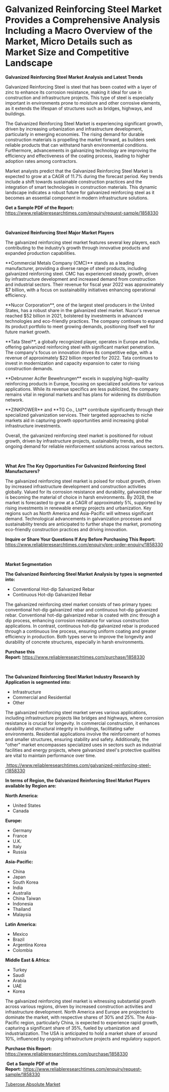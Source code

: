 <p><h1>Galvanized Reinforcing Steel Market Provides a Comprehensive Analysis Including a Macro Overview of the Market, Micro Details such as Market Size and Competitive Landscape</h1></p><p><strong>Galvanized Reinforcing Steel Market Analysis and Latest Trends</strong></p>
<p><p>Galvanized Reinforcing Steel is steel that has been coated with a layer of zinc to enhance its corrosion resistance, making it ideal for use in construction and infrastructure projects. This type of steel is especially important in environments prone to moisture and other corrosive elements, as it extends the lifespan of structures such as bridges, highways, and buildings.</p><p>The Galvanized Reinforcing Steel Market is experiencing significant growth, driven by increasing urbanization and infrastructure development, particularly in emerging economies. The rising demand for durable construction materials is propelling the market forward, as builders seek reliable products that can withstand harsh environmental conditions. Furthermore, advancements in galvanizing technology are improving the efficiency and effectiveness of the coating process, leading to higher adoption rates among contractors.</p><p>Market analysts predict that the Galvanized Reinforcing Steel Market is expected to grow at a CAGR of 11.7% during the forecast period. Key trends include a shift towards sustainable construction practices and the integration of smart technologies in construction materials. This dynamic landscape indicates a robust future for galvanized reinforcing steel as it becomes an essential component in modern infrastructure solutions.</p></p>
<p><strong>Get a Sample PDF of the Report:&nbsp;</strong> <a href="https://www.reliableresearchtimes.com/enquiry/request-sample/1858330?utm_campaign=2638&utm_medium=2&utm_source=Github&utm_content=ia&utm_term=02042025&utm_id=galvanized-reinforcing-steel">https://www.reliableresearchtimes.com/enquiry/request-sample/1858330</a></p>
<p>&nbsp;</p>
<p><strong>Galvanized Reinforcing Steel Major Market Players</strong></p>
<p><p>The galvanized reinforcing steel market features several key players, each contributing to the industry’s growth through innovative products and expanded production capabilities. </p><p>**Commercial Metals Company (CMC)** stands as a leading manufacturer, providing a diverse range of steel products, including galvanized reinforcing steel. CMC has experienced steady growth, driven by infrastructure development and increased demand from construction and industrial sectors. Their revenue for fiscal year 2022 was approximately $7 billion, with a focus on sustainability initiatives enhancing operational efficiency.</p><p>**Nucor Corporation**, one of the largest steel producers in the United States, has a robust share in the galvanized steel market. Nucor's revenue reached $52 billion in 2021, bolstered by investments in advanced technologies and eco-friendly practices. The company continues to expand its product portfolio to meet growing demands, positioning itself well for future market growth.</p><p>**Tata Steel**, a globally recognized player, operates in Europe and India, offering galvanized reinforcing steel with significant market penetration. The company's focus on innovation drives its competitive edge, with a revenue of approximately $22 billion reported for 2022. Tata continues to invest in modernization and capacity expansion to cater to rising construction demands.</p><p>**Debrunner Acifer Bewehrungen** excels in supplying high-quality reinforcing products in Europe, focusing on specialized solutions for various applications. While its revenue specifics are less publicized, the company remains vital in regional markets and has plans for widening its distribution network.</p><p>**ZINKPOWER** and **TG Co., Ltd** contribute significantly through their specialized galvanization services. Their targeted approaches to niche markets aid in capturing growth opportunities amid increasing global infrastructure investments.</p><p>Overall, the galvanized reinforcing steel market is positioned for robust growth, driven by infrastructure projects, sustainability trends, and the ongoing demand for reliable reinforcement solutions across various sectors.</p></p>
<p>&nbsp;</p>
<p><strong>What Are The Key Opportunities For Galvanized Reinforcing Steel Manufacturers?</strong></p>
<p><p>The galvanized reinforcing steel market is poised for robust growth, driven by increased infrastructure development and construction activities globally. Valued for its corrosion resistance and durability, galvanized rebar is becoming the material of choice in harsh environments. By 2028, the market is forecasted to grow at a CAGR of approximately 5%, supported by rising investments in renewable energy projects and urbanization. Key regions such as North America and Asia-Pacific will witness significant demand. Technological advancements in galvanization processes and sustainability trends are anticipated to further shape the market, promoting eco-friendly construction practices and driving innovation.</p></p>
<p><strong>Inquire or Share Your Questions If Any Before Purchasing This Report:</strong> <a href="https://www.reliableresearchtimes.com/enquiry/pre-order-enquiry/1858330?utm_campaign=2638&utm_medium=2&utm_source=Github&utm_content=ia&utm_term=02042025&utm_id=galvanized-reinforcing-steel">https://www.reliableresearchtimes.com/enquiry/pre-order-enquiry/1858330</a></p>
<p>&nbsp;</p>
<p><strong>Market Segmentation</strong></p>
<p><strong>The Galvanized Reinforcing Steel Market Analysis by types is segmented into:</strong></p>
<p><ul><li>Conventional Hot-dip Salvanized Rebar</li><li>Continuous Hot-dip Galvanized Rebar</li></ul></p>
<p><p>The galvanized reinforcing steel market consists of two primary types: conventional hot-dip galvanized rebar and continuous hot-dip galvanized rebar. Conventional hot-dip galvanized rebar is coated with zinc through a dip process, enhancing corrosion resistance for various construction applications. In contrast, continuous hot-dip galvanized rebar is produced through a continuous line process, ensuring uniform coating and greater efficiency in production. Both types serve to improve the longevity and durability of concrete structures, especially in harsh environments.</p></p>
<p><strong>Purchase this Report:&nbsp;</strong><a href="https://www.reliableresearchtimes.com/purchase/1858330?utm_campaign=2638&utm_medium=2&utm_source=Github&utm_content=ia&utm_term=02042025&utm_id=galvanized-reinforcing-steel">https://www.reliableresearchtimes.com/purchase/1858330</a></p>
<p>&nbsp;</p>
<p><strong>The Galvanized Reinforcing Steel Market Industry Research by Application is segmented into:</strong></p>
<p><ul><li>Infrastructure</li><li>Commercial and Residential</li><li>Other</li></ul></p>
<p><p>The galvanized reinforcing steel market serves various applications, including infrastructure projects like bridges and highways, where corrosion resistance is crucial for longevity. In commercial construction, it enhances durability and structural integrity in buildings, facilitating safer environments. Residential applications involve the reinforcement of homes and smaller structures, ensuring stability and safety. Additionally, the "other" market encompasses specialized uses in sectors such as industrial facilities and energy projects, where galvanized steel's protective qualities are vital to maintain performance over time.</p></p>
<p><a href="https://www.reliableresearchtimes.com/galvanized-reinforcing-steel-r1858330?utm_campaign=2638&utm_medium=2&utm_source=Github&utm_content=ia&utm_term=02042025&utm_id=galvanized-reinforcing-steel">&nbsp;https://www.reliableresearchtimes.com/galvanized-reinforcing-steel-r1858330</a></p>
<p><strong>In terms of Region, the Galvanized Reinforcing Steel Market Players available by Region are:</strong></p>
<p>
    <p> <strong> North America: </strong>
        <ul>
            <li>United States</li>
            <li>Canada</li>
        </ul>
        </p> 
    <p> <strong> Europe: </strong>
        <ul>
            <li>Germany</li>
            <li>France</li>
            <li>U.K.</li>
            <li>Italy</li>
            <li>Russia</li>
        </ul>
        </p> 
    <p> <strong> Asia-Pacific: </strong>
        <ul>
            <li>China</li>
            <li>Japan</li>
            <li>South Korea</li>
            <li>India</li>
            <li>Australia</li>
            <li>China Taiwan</li>
            <li>Indonesia</li>
            <li>Thailand</li>
            <li>Malaysia</li>
        </ul>
        </p> 
    <p> <strong> Latin America: </strong>
        <ul>
            <li>Mexico</li>
            <li>Brazil</li>
            <li>Argentina Korea</li>
            <li>Colombia</li>
        </ul>
        </p> 
    <p> <strong> Middle East & Africa: </strong>
        <ul>
            <li>Turkey</li>
            <li>Saudi</li>
            <li>Arabia</li>
            <li>UAE</li>
            <li>Korea</li>
        </ul>
    </p>
    </p>
<p><p>The galvanized reinforcing steel market is witnessing substantial growth across various regions, driven by increased construction activities and infrastructure development. North America and Europe are projected to dominate the market, with respective shares of 30% and 25%. The Asia-Pacific region, particularly China, is expected to experience rapid growth, capturing a significant share of 35%, fueled by urbanization and industrialization. The USA is anticipated to hold a market share of around 10%, influenced by ongoing infrastructure projects and regulatory support.</p></p>
<p><strong>Purchase this Report: </strong><a href="https://www.reliableresearchtimes.com/purchase/1858330?utm_campaign=2638&utm_medium=2&utm_source=Github&utm_content=ia&utm_term=02042025&utm_id=galvanized-reinforcing-steel">https://www.reliableresearchtimes.com/purchase/1858330</a></p>
<p>&nbsp;<strong>Get a Sample PDF of the Report:&nbsp;&nbsp;</strong><a href="https://www.reliableresearchtimes.com/enquiry/request-sample/1858330?utm_campaign=2638&utm_medium=2&utm_source=Github&utm_content=ia&utm_term=02042025&utm_id=galvanized-reinforcing-steel">https://www.reliableresearchtimes.com/enquiry/request-sample/1858330</a></p>
<p><strong></strong></p>
<p><p><a href="https://github.com/barnickclara79/Market-Research-Report-List-1/blob/main/tuberose-absolute-market.md?utm_campaign=2638&utm_medium=2&utm_source=Github&utm_content=ia&utm_term=02042025&utm_id=galvanized-reinforcing-steel">Tuberose Absolute Market</a></p></p>